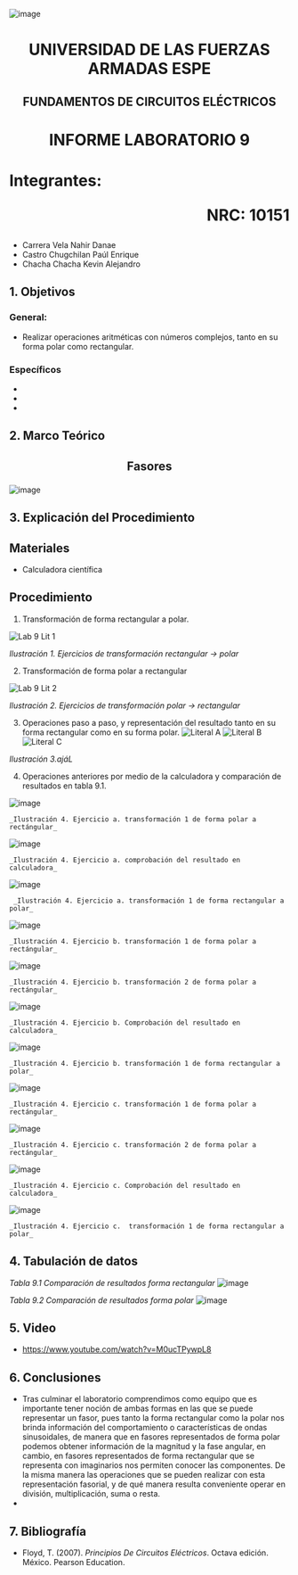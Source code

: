 ![image](https://user-images.githubusercontent.com/93786746/140656495-1e9017c5-1622-4145-a547-0ebbe5014f3d.png)
# <p align=center> UNIVERSIDAD DE LAS FUERZAS ARMADAS ESPE 
## <p align=center> FUNDAMENTOS DE CIRCUITOS ELÉCTRICOS
# <p align=center>  INFORME LABORATORIO 9
# Integrantes: <p align=right> NRC: 10151
* Carrera Vela Nahir Danae
* Castro Chugchilan Paúl Enrique
* Chacha Chacha Kevin Alejandro
## 1. Objetivos
  ### General: 
  * Realizar operaciones aritméticas con números complejos, tanto en su forma polar como rectangular.
  ### Específicos
  *
  * 
  * 
## 2. Marco Teórico
  ## <p align=center> Fasores
  ![image](https://user-images.githubusercontent.com/93829962/155152570-a00e5f3b-b4c6-4868-8238-735c1b535cb5.png)
## 3. Explicación del Procedimiento
   ## Materiales
 * Calculadora científica
## Procedimiento
    
1) Transformación de forma rectangular a polar.
    
![Lab 9 Lit 1](https://user-images.githubusercontent.com/93829962/155053539-97ee4ccf-4ab8-49ef-8b5b-8989cc6111ce.JPG)

_Ilustración 1. Ejercicios de transformación rectangular -> polar_
    
2) Transformación de forma polar a rectangular
 
![Lab 9 Lit 2](https://user-images.githubusercontent.com/93829962/155053559-b96a79ff-bc0d-4851-beaf-363e4301acd8.JPG)

_Ilustración 2. Ejercicios de transformación polar -> rectangular_
    
3) Operaciones paso a paso, y representación del resultado tanto en su forma rectangular como en su forma polar.
![Literal A ](https://user-images.githubusercontent.com/93829976/155084359-29c7f63a-3663-4eb6-9f57-1b99dd53904b.png)
![Literal B](https://user-images.githubusercontent.com/93829976/155084369-c3b6d834-a2a8-49b3-8f79-30df4ade4a26.png)
![Literal C](https://user-images.githubusercontent.com/93829976/155084379-cef66221-7b7e-4e28-ac71-ccad1798259d.png)

_Ilustración 3.ajáL_
    
4) Operaciones anteriores por medio de la calculadora y comparación de resultados en tabla 9.1.
    
![image](https://user-images.githubusercontent.com/93786746/155035838-5521dc0e-5967-435a-a652-a0cdf5506299.png)

    _Ilustración 4. Ejercicio a. transformación 1 de forma polar a rectángular_   
  
![image](https://user-images.githubusercontent.com/93786746/155035781-f8d71280-37c4-4c8c-8330-1e912ad339cc.png)

    _Ilustración 4. Ejercicio a. comprobación del resultado en calculadora_  
    
![image](https://user-images.githubusercontent.com/93786746/155036742-4aed6f5d-f800-492d-821d-0d7b75135d5c.png)

     _Ilustración 4. Ejercicio a. transformación 1 de forma rectangular a polar_  
    
![image](https://user-images.githubusercontent.com/93786746/155035957-7787792d-d90d-4816-b943-f7ff3bd41510.png)

    _Ilustración 4. Ejercicio b. transformación 1 de forma polar a rectángular_  
     
![image](https://user-images.githubusercontent.com/93786746/155036031-72266396-f84f-493e-b9e9-ee5b42068654.png)

    _Ilustración 4. Ejercicio b. transformación 2 de forma polar a rectángular_ 
    
![image](https://user-images.githubusercontent.com/93786746/155036110-0faaa927-055b-4ec0-90d3-53f04942ff68.png)

    _Ilustración 4. Ejercicio b. Comprobación del resultado en calculadora_ 
    
![image](https://user-images.githubusercontent.com/93786746/155036877-f116b058-fb1b-45fa-807e-e5c1b85caac4.png)
    
    _Ilustración 4. Ejercicio b. transformación 1 de forma rectangular a polar_
 
![image](https://user-images.githubusercontent.com/93786746/155036222-15b37e2a-3bec-4f9b-9904-6add25ceea15.png)

    _Ilustración 4. Ejercicio c. transformación 1 de forma polar a rectángular_ 
 
![image](https://user-images.githubusercontent.com/93786746/155036380-1681785c-538f-4c62-a0c1-d40588ecd8d0.png)

    _Ilustración 4. Ejercicio c. transformación 2 de forma polar a rectángular_ 
  
![image](https://user-images.githubusercontent.com/93786746/155036409-0c26c999-ff93-4799-a97b-7ec0f37026f5.png)

    _Ilustración 4. Ejercicio c. Comprobación del resultado en calculadora_ 
    
![image](https://user-images.githubusercontent.com/93786746/155037013-52283072-726b-40c1-87dd-a21123c49d39.png)

    _Ilustración 4. Ejercicio c.  transformación 1 de forma rectangular a polar_ 
    
## 4. Tabulación de datos
    
    
_Tabla 9.1 Comparación de resultados forma rectangular_
![image](https://user-images.githubusercontent.com/93786746/155047390-efcc565e-2789-45a0-8adf-5a4eada90ce5.png)
    


_Tabla 9.2 Comparación de resultados forma polar_
  ![image](https://user-images.githubusercontent.com/93786746/155047446-600cbec3-c4e9-4ccf-9213-cc60fb3e3063.png)
  


## 5. Video
  * https://www.youtube.com/watch?v=M0ucTPywpL8
## 6. Conclusiones
  * Tras culminar el laboratorio comprendimos como equipo que es importante tener noción de ambas formas en las que se puede representar un fasor, pues tanto la forma rectangular como la polar nos brinda información del comportamiento o características de ondas sinusoidales, de manera que en fasores representados de forma polar podemos obtener información de la magnitud y la fase angular, en cambio, en fasores representados de forma rectangular que se representa con imaginarios nos permiten conocer las componentes. De la misma manera las operaciones que se pueden realizar con esta representación fasorial, y de qué manera resulta conveniente operar en división, multiplicación, suma o resta.
  * 
## 7. Bibliografía
    
 * Floyd, T. (2007). _Principios De Circuitos Eléctricos_. Octava edición. México. Pearson Education.
